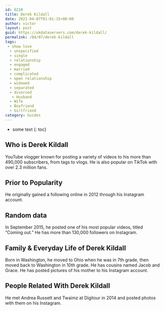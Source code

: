 ```yaml
---
id: 6210
title: Derek Kildall
date: 2021-04-07T01:01:15+00:00
author: victor
layout: post
guid: https://ukdataservers.com/derek-kildall/
permalink: /04/07/derek-kildall
tags:
 - show love
  - unspecified
  - single
  - relationship
  - engaged
  - married
  - complicated
  - open relationship
  - widowed
  - separated
  - divorced
   - Husband
  - Wife
  - Boyfriend
  - Girlfriend
category: Guides
---
```


* some text
{: toc}


## Who is Derek Kildall



YouTube vlogger known for posting a variety of videos to his more than 490,000 subscribers, from tags to vlogs. He is also popular on TikTok with over 2.3 million fans. 

                
                
                
## Prior to Popularity



He originally gained a following online in 2012 through his Instagram account. 

                
                
                
## Random data



In September 2015, he posted one of his most popular videos, titled &#8220;Coming out.&#8221; He has more than 130,000 followers on Instagram. 

                
                
                
## Family & Everyday Life of Derek Kildall



Born in Washington, he moved to Ohio when he was in 7th grade, then moved back to Washington in 10th grade. He has cousins named Jacob and Grace. He has posted pictures of his mother to his Instagram account. 

                
                
                
## People Related With Derek Kildall



He met Andrea Russett and Twaimz at Digitour in 2014 and posted photos with them on his Instagram. 

                
              
            
          
          
          